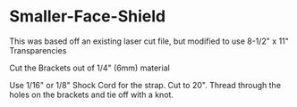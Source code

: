 # Smaller-Face-Shield

This was based off an existing laser cut file, but modified to use 8-1/2" x 11" Transparencies 

Cut the Brackets out of 1/4" (6mm) material

Use 1/16" or 1/8" Shock Cord for the strap.  Cut to 20".  Thread through the holes on the brackets and tie off with a knot.  
